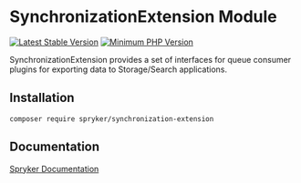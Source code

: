 # SynchronizationExtension Module
[![Latest Stable Version](https://poser.pugx.org/spryker/synchronization-extension/v/stable.svg)](https://packagist.org/packages/spryker/synchronization-extension)
[![Minimum PHP Version](https://img.shields.io/badge/php-%3E%3D%208.1-8892BF.svg)](https://php.net/)

SynchronizationExtension provides a set of interfaces for queue consumer plugins for exporting data to Storage/Search applications.

## Installation

```
composer require spryker/synchronization-extension
```

## Documentation

[Spryker Documentation](https://docs.spryker.com)
